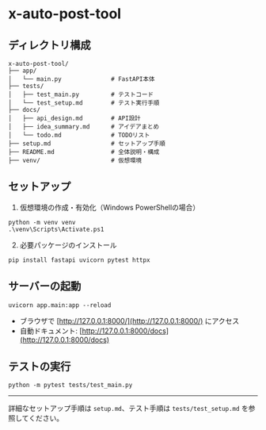 # x-auto-post-tool

## ディレクトリ構成

```
x-auto-post-tool/
├── app/
│   └── main.py              # FastAPI本体
├── tests/
│   ├── test_main.py         # テストコード
│   └── test_setup.md        # テスト実行手順
├── docs/
│   ├── api_design.md        # API設計
│   ├── idea_summary.md      # アイデアまとめ
│   └── todo.md              # TODOリスト
├── setup.md                 # セットアップ手順
├── README.md                # 全体説明・構成
├── venv/                    # 仮想環境
```

## セットアップ

1. 仮想環境の作成・有効化（Windows PowerShellの場合）
```
python -m venv venv
.\venv\Scripts\Activate.ps1
```

2. 必要パッケージのインストール
```
pip install fastapi uvicorn pytest httpx
```

## サーバーの起動

```
uvicorn app.main:app --reload
```

- ブラウザで [http://127.0.0.1:8000/](http://127.0.0.1:8000/) にアクセス
- 自動ドキュメント: [http://127.0.0.1:8000/docs](http://127.0.0.1:8000/docs)

## テストの実行

```
python -m pytest tests/test_main.py
```

---

詳細なセットアップ手順は `setup.md`、テスト手順は `tests/test_setup.md` を参照してください。 